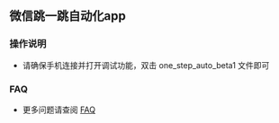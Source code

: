 ## 微信跳一跳自动化app

### 操作说明

- 请确保手机连接并打开调试功能，双击 one_step_auto_beta1 文件即可

### FAQ

- 更多问题请查阅 [FAQ](https://github.com/wangshub/wechat_jump_game/wiki/FAQ)

